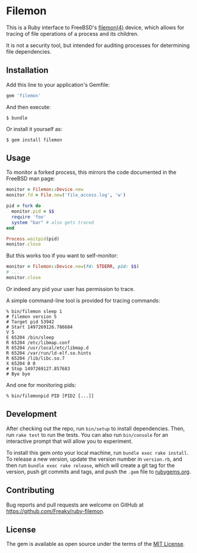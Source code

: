 # Filemon

This is a Ruby interface to FreeBSD's [filemon(4)][1] device, which allows for tracing
of file operations of a process and its children.

It is not a security tool, but intended for auditing processes for determining
file dependencies.

## Installation

Add this line to your application's Gemfile:

```ruby
gem 'filemon'
```

And then execute:

    $ bundle

Or install it yourself as:

    $ gem install filemon

## Usage

To monitor a forked process, this mirrors the code documented in the FreeBSD man page:

```ruby
monitor = Filemon::Device.new
monitor.fd = File.new('file_access.log', 'w')

pid = fork do
  monitor.pid = $$
  require 'foo'
  system "bar" # also gets traced
end

Process.waitpid(pid)
monitor.close
```

But this works too if you want to self-monitor:

```ruby
monitor = Filemon::Device.new(fd: STDERR, pid: $$)
# ...
monitor.close
```

Or indeed any pid your user has permission to trace.

A simple command-line tool is provided for tracing commands:

    % bin/filemon sleep 1
    # filemon version 5
    # Target pid 53942
    # Start 1497269126.786684
    V 5
    E 65204 /bin/sleep
    R 65204 /etc/libmap.conf
    R 65204 /usr/local/etc/libmap.d
    R 65204 /var/run/ld-elf.so.hints
    R 65204 /lib/libc.so.7
    X 65204 0 0
    # Stop 1497269127.857683
    # Bye bye

And one for monitoring pids:

    % bin/filemonpid PID [PID2 [...]]

## Development

After checking out the repo, run `bin/setup` to install dependencies. Then, run `rake test` to run the tests. You can also run `bin/console` for an interactive prompt that will allow you to experiment.

To install this gem onto your local machine, run `bundle exec rake install`. To release a new version, update the version number in `version.rb`, and then run `bundle exec rake release`, which will create a git tag for the version, push git commits and tags, and push the `.gem` file to [rubygems.org](https://rubygems.org).

## Contributing

Bug reports and pull requests are welcome on GitHub at https://github.com/Freaky/ruby-filemon.

## License

The gem is available as open source under the terms of the [MIT License](http://opensource.org/licenses/MIT).

[1]: https://www.freebsd.org/cgi/man.cgi?query=filemon&sektion=4
